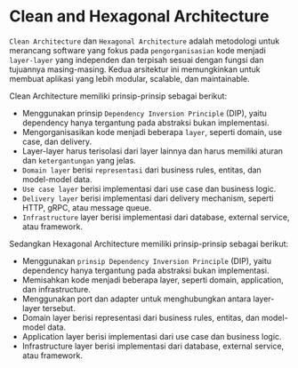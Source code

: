 # Clean and Hexagonal Architecture

`Clean Architecture` dan `Hexagonal Architecture` adalah metodologi untuk merancang software yang fokus pada `pengorganisasian` kode menjadi `layer-layer` yang independen dan terpisah sesuai dengan fungsi dan tujuannya masing-masing. Kedua arsitektur ini memungkinkan untuk membuat aplikasi yang lebih modular, scalable, dan maintainable.

Clean Architecture memiliki prinsip-prinsip sebagai berikut:

- Menggunakan prinsip `Dependency Inversion Principle` (DIP), yaitu dependency hanya tergantung pada abstraksi bukan implementasi.
- Mengorganisasikan kode menjadi beberapa `layer`, seperti domain, use case, dan delivery.
- Layer-layer harus terisolasi dari layer lainnya dan harus memiliki aturan dan `ketergantungan` yang jelas.
- `Domain layer` berisi `representasi` dari business rules, entitas, dan model-model data.
- `Use case layer` berisi implementasi dari use case dan business logic.
- `Delivery layer` berisi implementasi dari delivery mechanism, seperti HTTP, gRPC, atau message queue.
- `Infrastructure` layer berisi implementasi dari database, external service, atau framework.

Sedangkan Hexagonal Architecture memiliki prinsip-prinsip sebagai berikut:

- Menggunakan `prinsip Dependency Inversion Principle` (DIP), yaitu dependency hanya tergantung pada abstraksi bukan implementasi.
- Memisahkan kode menjadi beberapa layer, seperti domain, application, dan infrastructure.
- Menggunakan port dan adapter untuk menghubungkan antara layer-layer tersebut.
- Domain layer berisi representasi dari business rules, entitas, dan model-model data.
- Application layer berisi implementasi dari use case dan business logic.
- Infrastructure layer berisi implementasi dari database, external service, atau framework.
